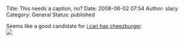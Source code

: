 Title: This needs a caption, no?
Date: 2008-06-02 07:54
Author: slacy
Category: General
Status: published

Seems like a good candidate for [i can has
cheezburger](http://icanhascheezburger.com).  
[![](http://kleinlacy.com/gallery/d/149294-2/img_7114.jpg)](http://kleinlacy.com/gallery/v/2008/may_kittens/)
